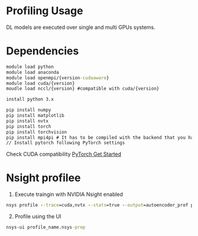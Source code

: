# Profiling Usage

DL models are executed over single and multi GPUs systems.

# Dependencies

```cmd
module load python
module load anaconda
module load openmpi/{version-cudaaware}
module load cuda/{version}
moudle load nccl/{version} #compatible with cuda/{version}
``` 

```cmd
install python 3.x

pip install numpy
pip install matplotlib
pip install nvtx
pip install torch
pip install torchvision
pip install mpi4pi # It has to be compiled with the backend that you have (eg. Open MPI)
// Install pytorch following PyTorch settings
```

Check CUDA compatibility [PyTorch Get Started](https://pytorch.org/get-started/locally/)

# Nsight profilee

1. Execute traingin with NVIDIA Nsight enabled

```cmd
nsys profile --trace=cuda,nvtx --stats=true --output=autoencoder_prof python train.py
```

2. Profile using the UI

```cmd
nsys-ui profile_name.nsys-prep
```
